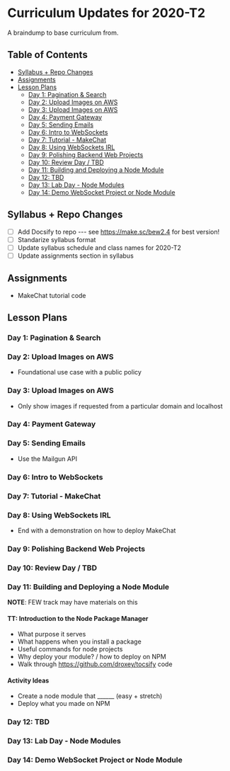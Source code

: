 # Curriculum Updates for 2020-T2

A braindump to base curriculum from.

<!-- omit in toc -->
## Table of Contents

- [Syllabus + Repo Changes](#syllabus--repo-changes)
- [Assignments](#assignments)
- [Lesson Plans](#lesson-plans)
  - [Day 1: Pagination & Search](#day-1-pagination--search)
  - [Day 2: Upload Images on AWS](#day-2-upload-images-on-aws)
  - [Day 3: Upload Images on AWS](#day-3-upload-images-on-aws)
  - [Day 4: Payment Gateway](#day-4-payment-gateway)
  - [Day 5: Sending Emails](#day-5-sending-emails)
  - [Day 6: Intro to WebSockets](#day-6-intro-to-websockets)
  - [Day 7: Tutorial - MakeChat](#day-7-tutorial---makechat)
  - [Day 8: Using WebSockets IRL](#day-8-using-websockets-irl)
  - [Day 9: Polishing Backend Web Projects](#day-9-polishing-backend-web-projects)
  - [Day 10: Review Day / TBD](#day-10-review-day--tbd)
  - [Day 11: Building and Deploying a Node Module](#day-11-building-and-deploying-a-node-module)
  - [Day 12: TBD](#day-12-tbd)
  - [Day 13: Lab Day - Node Modules](#day-13-lab-day---node-modules)
  - [Day 14: Demo WebSocket Project or Node Module](#day-14-demo-websocket-project-or-node-module)

## Syllabus + Repo Changes

- [ ] Add Docsify to repo --- see <https://make.sc/bew2.4> for best version!
- [ ] Standarize syllabus format
- [ ] Update syllabus schedule and class names for 2020-T2
- [ ] Update assignments section in syllabus

## Assignments

- MakeChat tutorial code

## Lesson Plans

### Day 1: Pagination & Search

### Day 2: Upload Images on AWS

- Foundational use case with a public policy

### Day 3: Upload Images on AWS

- Only show images if requested from a particular domain and localhost

### Day 4: Payment Gateway

### Day 5: Sending Emails

- Use the Mailgun API

### Day 6: Intro to WebSockets

### Day 7: Tutorial - MakeChat

### Day 8: Using WebSockets IRL

- End with a demonstration on how to deploy MakeChat

### Day 9: Polishing Backend Web Projects

### Day 10: Review Day / TBD

### Day 11: Building and Deploying a Node Module

**NOTE**: FEW track may have materials on this

#### TT: Introduction to the Node Package Manager

- What purpose it serves
- What happens when you install a package
- Useful commands for node projects
- Why deploy your module? / how to deploy on NPM
- Walk through <https://github.com/droxey/tocsify> code

#### Activity Ideas

- Create a node module that ______ (easy + stretch)
- Deploy what you made on NPM

### Day 12: TBD

### Day 13: Lab Day - Node Modules

### Day 14: Demo WebSocket Project or Node Module
